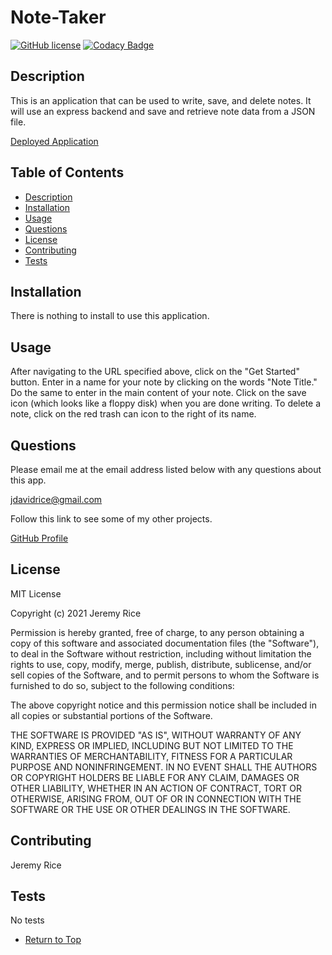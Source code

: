 # Note-Taker

[![GitHub license](https://img.shields.io/badge/license-MIT-brightgreen)](https://img.shields.io/badge/license-MIT-brightgreen) [![Codacy Badge](https://app.codacy.com/project/badge/Grade/fc0714f2240d46cd80f7391430365b0e)](https://www.codacy.com/gh/jdavidrice/Note-Taker/dashboard?utm_source=github.com&amp;utm_medium=referral&amp;utm_content=jdavidrice/Note-Taker&amp;utm_campaign=Badge_Grade)

## Description 

This is an application that can be used to write, save, and delete notes. It will use an express backend and save and retrieve note data from a JSON file. 

[Deployed Application](https://secure-sands-41336.herokuapp.com/)

## Table of Contents

*   [Description](#Description)
*   [Installation](#Installation)
*   [Usage](#Usage)
*   [Questions](#Questions)
*   [License](#License)
*   [Contributing](#Contributing)
*   [Tests](#Tests)

## Installation

There is nothing to install to use this application. 

## Usage 

After navigating to the URL specified above, click on the "Get Started" button. Enter in a name for your note by clicking on the words "Note Title." Do the same to enter in the main content of your note. Click on the save icon (which looks like a floppy disk) when you are done writing. To delete a note, click on the red trash can icon to the right of its name. 

## Questions

Please email me at the email address listed below with any questions about this app. 

[jdavidrice@gmail.com](mailto:jdavidrice@gmail.com)

Follow this link to see some of my other projects.

[GitHub Profile](https://github.com/jdavidrice)

## License
    
MIT License

Copyright (c) 2021 Jeremy Rice

Permission is hereby granted, free of charge, to any person obtaining a copy
of this software and associated documentation files (the "Software"), to deal
in the Software without restriction, including without limitation the rights
to use, copy, modify, merge, publish, distribute, sublicense, and/or sell
copies of the Software, and to permit persons to whom the Software is
furnished to do so, subject to the following conditions:

The above copyright notice and this permission notice shall be included in all
copies or substantial portions of the Software.

THE SOFTWARE IS PROVIDED "AS IS", WITHOUT WARRANTY OF ANY KIND, EXPRESS OR
IMPLIED, INCLUDING BUT NOT LIMITED TO THE WARRANTIES OF MERCHANTABILITY,
FITNESS FOR A PARTICULAR PURPOSE AND NONINFRINGEMENT. IN NO EVENT SHALL THE
AUTHORS OR COPYRIGHT HOLDERS BE LIABLE FOR ANY CLAIM, DAMAGES OR OTHER
LIABILITY, WHETHER IN AN ACTION OF CONTRACT, TORT OR OTHERWISE, ARISING FROM,
OUT OF OR IN CONNECTION WITH THE SOFTWARE OR THE USE OR OTHER DEALINGS IN THE
SOFTWARE.

## Contributing

  Jeremy Rice

## Tests

No tests

*   [Return to Top](#Description)
